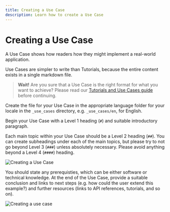 ```yaml
---
title: Creating a Use Case
description: Learn how to create a Use Case
---
```


# Creating a Use Case

A Use Case shows how readers how they might implement a real-world application.

Use Cases are simpler to write than Tutorials, because the entire content exists in a single markdown file.

> **Wait!** Are you sure that a Use Case is the right format for what you want to achieve? Please read our [Tutorials and Use Cases guide](/contribute/guides/tutorials-and-use-cases) before continuing.

Create the file for your Use Case in the appropriate language folder for your locale in the `_use_cases` directory, e.g. `_use_cases/en`, for English.

Begin your Use Case with a Level 1 heading (`#`) and suitable introductory paragraph.

Each main topic within your Use Case should be a Level 2 heading (`##`). You can create subheadings under each of the main topics, but please try to not go beyond Level 3 (`###`) unless absolutely necessary. Please avoid anything beyond a Level 4 (`####`) heading.

![Creating a Use Case](/assets/images/contributing/create-a-uc.png)

You should state any prerequisties, which can be either software or technical knowledge. At the end of the Use Case, provide a suitable conclusion and links to next steps (e.g. how could the user extend this example?) and further resources (links to API references, tutorials, and so on).



![Creating a use case](/assets/images/create-a-uc.png)